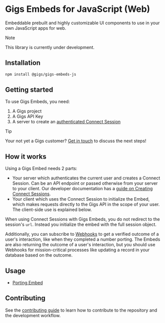 # Gigs Embeds for JavaScript (Web)

Embeddable prebuilt and highly customizable UI components to use in your own JavaScript apps for web.

> [!NOTE]
> This library is currently under development.

## Installation

```sh
npm install @gigs/gigs-embeds-js
```

## Getting started

To use Gigs Embeds, you need:

1. A Gigs project
2. A Gigs API Key
3. A server to create an [authenticated Connect Session](https://developers.gigs.com/docs/api/cdb1438ed4da9-creating-connect-sessions)

> [!TIP]
> Your not yet a Gigs customer? [Get in touch](https://gigs.com/contact) to discuss the next steps!

## How it works

Using a Gigs Embed needs 2 parts:

- Your server which authenticates the current user and creates a Connect Session. Can be an API endpoint or passed otherwise from your server to your client. Our developer documentation has a [guide on Creating Connect Sessions](https://developers.gigs.com/docs/api/cdb1438ed4da9-creating-connect-sessions).
- Your client which uses the Connect Session to initialize the Embed, which makes requests directly to the Gigs API in the scope of your user. The client-side use is explained below.

When using Connect Sessions with Gigs Embeds, you do not redirect to the session's `url`. Instead you initialize the embed with the full session object.

Additionally, you can subscribe to [Webhooks](https://developers.gigs.com/docs/api/441a2e9e7811d-events-and-webhooks) to get a verified outcome of a user's interaction, like when they completed a number porting. The Embeds are also returning the outcome of a user's interaction, but you should use Webhooks for mission-critical processes like updating a record in your database based on the outcome.

## Usage

- [Porting Embed](docs/porting-embed.md)

## Contributing

See the [contributing guide](CONTRIBUTING.md) to learn how to contribute to the repository and the development workflow.
